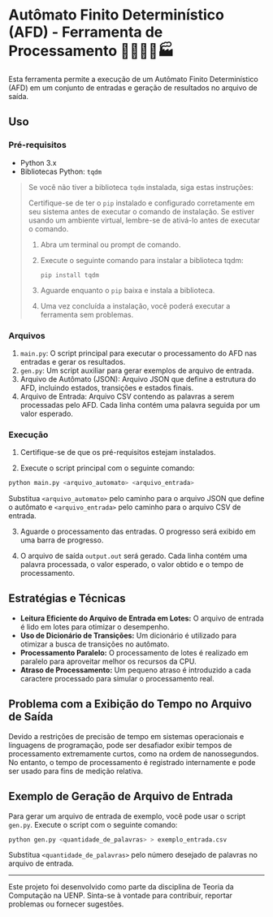 # Autômato Finito Determinístico (AFD) - Ferramenta de Processamento 🤖🔌🧠🔧🏭

Esta ferramenta permite a execução de um Autômato Finito Determinístico (AFD) em um conjunto de entradas e geração de resultados no arquivo de saída.

## Uso

### Pré-requisitos

- Python 3.x
- Bibliotecas Python: `tqdm`

> Se você não tiver a biblioteca `tqdm` instalada, siga estas instruções:
>
> Certifique-se de ter o `pip` instalado e configurado corretamente em seu sistema antes de executar o comando de instalação. Se estiver usando um ambiente virtual, lembre-se de ativá-lo antes de executar o comando.
>
> 1. Abra um terminal ou prompt de comando.
> 2. Execute o seguinte comando para instalar a biblioteca tqdm:
> 
>    ```
>    pip install tqdm
>    ```
>    
> 3. Aguarde enquanto o `pip` baixa e instala a biblioteca.
> 
> 4. Uma vez concluída a instalação, você poderá executar a ferramenta sem problemas.


### Arquivos

1. `main.py`: O script principal para executar o processamento do AFD nas entradas e gerar os resultados.
2. `gen.py`: Um script auxiliar para gerar exemplos de arquivo de entrada.
3. Arquivo de Autômato (JSON): Arquivo JSON que define a estrutura do AFD, incluindo estados, transições e estados finais.
4. Arquivo de Entrada: Arquivo CSV contendo as palavras a serem processadas pelo AFD. Cada linha contém uma palavra seguida por um valor esperado.

### Execução

1. Certifique-se de que os pré-requisitos estejam instalados.

2. Execute o script principal com o seguinte comando:

```python
python main.py <arquivo_automato> <arquivo_entrada>
```

Substitua `<arquivo_automato>` pelo caminho para o arquivo JSON que define o autômato e `<arquivo_entrada>` pelo caminho para o arquivo CSV de entrada.

3. Aguarde o processamento das entradas. O progresso será exibido em uma barra de progresso.

4. O arquivo de saída `output.out` será gerado. Cada linha contém uma palavra processada, o valor esperado, o valor obtido e o tempo de processamento.

## Estratégias e Técnicas

- **Leitura Eficiente do Arquivo de Entrada em Lotes:** O arquivo de entrada é lido em lotes para otimizar o desempenho.
- **Uso de Dicionário de Transições:** Um dicionário é utilizado para otimizar a busca de transições no autômato.
- **Processamento Paralelo:** O processamento de lotes é realizado em paralelo para aproveitar melhor os recursos da CPU.
- **Atraso de Processamento:** Um pequeno atraso é introduzido a cada caractere processado para simular o processamento real.

## Problema com a Exibição do Tempo no Arquivo de Saída

Devido a restrições de precisão de tempo em sistemas operacionais e linguagens de programação, pode ser desafiador exibir tempos de processamento extremamente curtos, como na ordem de nanossegundos. No entanto, o tempo de processamento é registrado internamente e pode ser usado para fins de medição relativa.

## Exemplo de Geração de Arquivo de Entrada

Para gerar um arquivo de entrada de exemplo, você pode usar o script `gen.py`. Execute o script com o seguinte comando:

```python
python gen.py <quantidade_de_palavras> > exemplo_entrada.csv
```

Substitua `<quantidade_de_palavras>` pelo número desejado de palavras no arquivo de entrada.

---

Este projeto foi desenvolvido como parte da disciplina de Teoria da Computação na UENP. Sinta-se à vontade para contribuir, reportar problemas ou fornecer sugestões.
